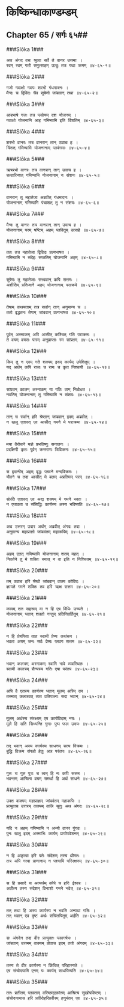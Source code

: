 किष्किन्धाकाण्डम्डम्
===============================


## Chapter 65  / सर्गः ६५##


###Slōka 1###


    अथ अंगद वचः श्रुत्वा सर्वे ते वानर उत्तमाः ।
    स्वम् स्वम् गतौ समुत्साहम् ऊचुः तत्र यथा क्रमम् ॥४-६५-१॥


###Slōka 2###


    गजो गवाक्षो गवयः शरभो गंधमादनः ।
    मैन्दः च द्विविदः चैव सुषेणो जांबवान् तथा ॥४-६५-२॥


###Slōka 3###


    आबभाषे गजः तत्र प्लवेयम् दश योजनम् ।
    गवाक्षो योजनानि आह गमिष्यामि इति विंशतिम् ॥४-६५-३॥


###Slōka 4###


    शरभो वानरः तत्र वानरान् तान् उवाच ह ।
    त्रिंशत् गमिष्यामि योजनानाम् प्लवंगमाः ॥४-६५-४॥


###Slōka 5###


    ऋषरभो वानरः तत्र वानरान् तान् उवाच ह ।
    चत्वारिम्शत् गमिष्यामि योजनानाम् न संशयः ॥४-६५-५॥


###Slōka 6###


    वानरान् तु महातेजा अब्रवीत् गंधमादनः ।
    योजनानाम् गमिष्यामि पंचाशत् तु न संशयः ॥४-६५-६॥


###Slōka 7###


    मैन्दः तु वानरः तत्र वानरान् तान् उवाच ह ।
    योजनानाम् परम् षष्टिम् अहम् प्लवितुम् उत्सहे ॥४-६५-७॥


###Slōka 8###


    ततः तत्र महातेजा द्विविदः प्रत्यभाषत ।
    गमिष्यामि न संदेहः सप्ततिम् योजनानि अहम् ॥४-६५-८॥


###Slōka 9###


    सुषेणः तु महातेजाः सत्त्ववान् कपि सत्तमः ।
    अशीतिम् प्रतिजाने अहम् योजनानाम् पराक्रमे ॥४-६५-९॥


###Slōka 10###


    तेषाम् कथयताम् तत्र सर्वान् तान् अनुमान्य च ।
    ततो वृद्धतमः तेषाम् जांबवान् प्रत्यभाषत ॥४-६५-१०॥


###Slōka 11###


    पूर्वम् अस्माकम् अपि आसीत् कश्चित् गति पराक्रमः ।
    ते वयम् वयसः पारम् अनुप्राप्ताः स्म सांप्रतम् ॥४-६५-११॥


###Slōka 12###


    किम् तु न एवम् गते शक्यम् इदम् कार्यम् उपेक्षितुम् ।
    यद् अर्थम् कपि राजः च रामः च कृत निश्चयौ ॥४-६५-१२॥


###Slōka 13###


    सांप्रतम् कालम् अस्माकम् या गतिः ताम् निबोधत ।
    नवतिम् योजनानाम् तु गमिष्यामि न संशयः ॥४-६५-१३॥


###Slōka 14###


    तान् च सर्वान् हरि श्रेष्ठान् जांबवान् इदम् अब्रवीत् ।
    न खलु एतावत् एव आसीत् गमने मे पराक्रमः ॥४-६५-१४॥


###Slōka 15###


    मया वैरोचने यज्ञे प्रभविष्णुः सनातनः ।
    प्रदक्षिणी कृतः पूर्वम् क्रममाणः त्रिविक्रमः ॥४-६५-१५॥


###Slōka 16###


    स इदानीम् अहम् वृद्धः प्लवने मन्दविक्रमः ।
    यौवने च तदा आसीत् मे बलम् अप्रतिमम् परम् ॥४-६५-१६॥


###Slōka 17###


    संप्रति एतावत् एव अद्य शक्यम् मे गमने स्वतः ।
    न एतावता च संसिद्धिः कार्यस्य अस्य भविष्यति ॥४-६५-१७॥


###Slōka 18###


    अथ उत्तरम् उदार अर्थम् अब्रवीत् अंगदः तदा ।
    अनुमान्य महाप्राज्ञो जांबवंतम् महाकपिम् ॥४-६५-१८॥


###Slōka 19###


    अहम् एतत् गमिष्यामि योजनानाम् शतम् महत् ।
    निवर्तने तु मे शक्तिः स्यात् न वा इति न निश्चितम् ॥४-६५-१९॥


###Slōka 20###


    तम् उवाच हरि श्रेष्ठो जांबवान् वाक्य कोविदः ।
    ज्ञायते गमने शक्तिः तव हरि ऋक्ष सत्तम ॥४-६५-२०॥


###Slōka 21###


    कामम् शत सहस्रम् वा न हि एष विधिः उच्यते ।
    योजनानाम् भवान् शक्तो गन्तुम् प्रतिनिवर्तितुम् ॥४-६५-२१॥


###Slōka 22###


    न हि प्रेषयिता तात स्वामी प्रेष्यः कथंचन ।
    भवता अयम् जनः सर्वः प्रेष्यः प्लवग सत्तम ॥४-६५-२२॥


###Slōka 23###


    भवान् कलत्रम् अस्माकम् स्वामि भावे व्यवस्थितः ।
    स्वामी कलत्रम् सैन्यस्य गतिः एषा परंतप ॥४-६५-२३॥


###Slōka 24###


    अपि वै एतस्य कार्यस्य भवान् मूलम् अरिम् दम ।
    तस्मात् कलत्रवत् तात प्रतिपाल्यः सदा भवान् ॥४-६५-२४॥


###Slōka 25###


    मूलम् अर्थस्य संरक्ष्यम् एष कार्यविदाम् नयः ।
    मूले हि सति सिध्यन्ति गुणाः पुष्प फल उदयः ॥४-६५-२५॥


###Slōka 26###


    तद् भवान् अस्य कार्यस्य साधनम् सत्य विक्रमः ।
    बुद्धि विक्रम संपन्नो हेतुः अत्र परंतपः ॥४-६५-२६॥


###Slōka 27###


    गुरुः च गुरु पुत्रः च त्वम् हि नः कपि सत्तम ।
    भवन्तम् आश्रित्य वयम् समर्था हि अर्थ साधने ॥४-६५-२७॥


###Slōka 28###


    उक्त वाक्यम् महाप्राज्ञम् जांबवंतम् महाकपिः ।
    प्रत्युवाच उत्तरम् वाक्यम् वालि सूनुः अथ अंगदः ॥४-६५-२८॥


###Slōka 29###


    यदि न अहम् गमिष्यामि न अन्यो वानर पुंगवः ।
    पुनः खलु इदम् अस्माभिः कार्यम् प्रायोपवेशनम् ॥४-६५-२९॥


###Slōka 30###


    न हि अकृत्वा हरि पतेः संदेशम् तस्य धीमतः ।
    तत्र अपि गत्वा प्राणानाम् न पश्यामि परिरक्षणम् ॥४-६५-३०॥


###Slōka 31###


    स हि प्रसादे च अत्यर्थम् कोपे च हरिः ईश्वरः ।
    अतीत्य तस्य संदेशम् विनाशो गमने भवेत् ॥४-६५-३१॥


###Slōka 32###


    तत् तथा हि अस्य कार्यस्य न भवति अन्यथा गतिः ।
    तत् भवान् एव दृष्ट अर्थः संचिंतयितुम् अर्हति ॥४-६५-३२॥


###Slōka 33###


    सः अंगदेन तदा वीरः प्रत्युक्तः प्लवगर्षभः ।
    जांबवान् उत्तमम् वाक्यम् प्रोवाच इदम् ततो अंगदम् ॥४-६५-३३॥


###Slōka 34###


    तस्य ते वीर कार्यस्य न किंचित् परिहास्यते ।
    एष संचोदयामि एनम् यः कार्यम् साधयिष्यति ॥४-६५-३४॥


###Slōka 35###


    ततः प्रतीतम् प्लवताम् वरिष्ठम्एकांतम् आश्रित्य सुखोपविष्टम् ।
    संचोदयामास हरि प्रवीरोहरिप्रवीरम् हनुमंतम् एव ॥४-६५-३५॥



